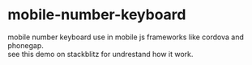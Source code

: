 # mobile-number-keyboard
mobile number keyboard use in mobile js frameworks like cordova and phonegap. <br/>
see this demo on stackblitz for undrestand how it work. <br/>
<a href="https://stackblitz.com/edit/mobile-number-keyboard?file=index.js"></a>
